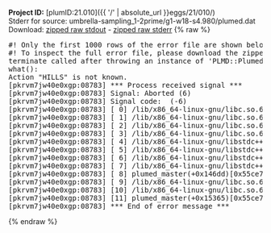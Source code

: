 **Project ID:** [plumID:21.010]({{ '/' | absolute_url }}eggs/21/010/)  
Stderr for source:  umbrella-sampling_1-2prime/g1-w18-s4.980/plumed.dat   
Download: [zipped raw stdout](plumed.dat.plumed_master.stdout.txt.zip) - [zipped raw stderr](plumed.dat.plumed_master.stderr.txt.zip) 
{% raw %}
<pre>
#! Only the first 1000 rows of the error file are shown below
#! To inspect the full error file, please download the zipped raw stderr file above
terminate called after throwing an instance of 'PLMD::Plumed::Exception'
what():
Action "HILLS" is not known.
[pkrvm7jw40e0xgp:08783] *** Process received signal ***
[pkrvm7jw40e0xgp:08783] Signal: Aborted (6)
[pkrvm7jw40e0xgp:08783] Signal code:  (-6)
[pkrvm7jw40e0xgp:08783] [ 0] /lib/x86_64-linux-gnu/libc.so.6(+0x45330)[0x7f399ba45330]
[pkrvm7jw40e0xgp:08783] [ 1] /lib/x86_64-linux-gnu/libc.so.6(pthread_kill+0x11c)[0x7f399ba9eb2c]
[pkrvm7jw40e0xgp:08783] [ 2] /lib/x86_64-linux-gnu/libc.so.6(gsignal+0x1e)[0x7f399ba4527e]
[pkrvm7jw40e0xgp:08783] [ 3] /lib/x86_64-linux-gnu/libc.so.6(abort+0xdf)[0x7f399ba288ff]
[pkrvm7jw40e0xgp:08783] [ 4] /lib/x86_64-linux-gnu/libstdc++.so.6(+0xa5ff5)[0x7f399bea5ff5]
[pkrvm7jw40e0xgp:08783] [ 5] /lib/x86_64-linux-gnu/libstdc++.so.6(+0xbb0da)[0x7f399bebb0da]
[pkrvm7jw40e0xgp:08783] [ 6] /lib/x86_64-linux-gnu/libstdc++.so.6(_ZSt10unexpectedv+0x0)[0x7f399bea5a55]
[pkrvm7jw40e0xgp:08783] [ 7] /lib/x86_64-linux-gnu/libstdc++.so.6(+0xa5a6f)[0x7f399bea5a6f]
[pkrvm7jw40e0xgp:08783] [ 8] plumed_master(+0x146dd)[0x55ce7a6456dd]
[pkrvm7jw40e0xgp:08783] [ 9] /lib/x86_64-linux-gnu/libc.so.6(+0x2a1ca)[0x7f399ba2a1ca]
[pkrvm7jw40e0xgp:08783] [10] /lib/x86_64-linux-gnu/libc.so.6(__libc_start_main+0x8b)[0x7f399ba2a28b]
[pkrvm7jw40e0xgp:08783] [11] plumed_master(+0x15365)[0x55ce7a646365]
[pkrvm7jw40e0xgp:08783] *** End of error message ***
</pre>
{% endraw %}
